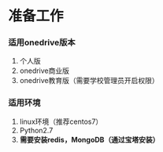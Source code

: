 # 准备工作

### 适用onedrive版本

1. 个人版
2. onedrive商业版
3. onedrive教育版（需要学校管理员开启权限）

### 适用环境

1. linux环境（推荐centos7）
2. Python2.7
3. **需要安装redis，MongoDB（通过宝塔安装）**



